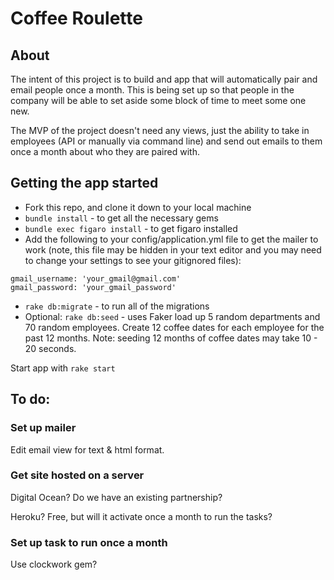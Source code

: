 # Coffee Roulette

## About

The intent of this project is to build and app that will automatically pair and email people once a month. This is being set up so that people in the company will be able to set aside some block of time to meet some one new.

The MVP of the project doesn't need any views, just the ability to take in employees (API or manually via command line) and send out emails to them once a month about who they are paired with.

## Getting the app started

 - Fork this repo, and clone it down to your local machine
 - `bundle install` - to get all the necessary gems
 - `bundle exec figaro install` - to get figaro installed
 - Add the following to your config/application.yml file to get the mailer to work (note, this file may be hidden in your text editor and you may need to change your settings to see your gitignored files):

 ```
 gmail_username: 'your_gmail@gmail.com'
 gmail_password: 'your_gmail_password'
 ```

 - `rake db:migrate` - to run all of the migrations
 - Optional: `rake db:seed` - uses Faker load up 5 random departments and 70 random employees. Create 12 coffee dates for each employee for the past 12 months. Note: seeding 12 months of coffee dates may take 10 - 20 seconds.

Start app with `rake start`

## To do:

### Set up mailer

Edit email view for text & html format.

### Get site hosted on a server

Digital Ocean? Do we have an existing partnership?

Heroku? Free, but will it activate once a month to run the tasks?

### Set up task to run once a month

Use clockwork gem?
